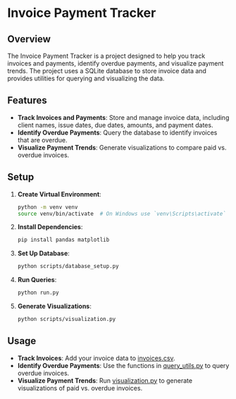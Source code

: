 # Invoice Payment Tracker

## Overview

The Invoice Payment Tracker is a project designed to help you track invoices and payments, identify overdue payments, and visualize payment trends. The project uses a SQLite database to store invoice data and provides utilities for querying and visualizing the data.

## Features

- **Track Invoices and Payments**: Store and manage invoice data, including client names, issue dates, due dates, amounts, and payment dates.
- **Identify Overdue Payments**: Query the database to identify invoices that are overdue.
- **Visualize Payment Trends**: Generate visualizations to compare paid vs. overdue invoices.


## Setup

1. **Create Virtual Environment**:
    ```bash
    python -m venv venv
    source venv/bin/activate  # On Windows use `venv\Scripts\activate`
    ```

2. **Install Dependencies**:
    ```bash
    pip install pandas matplotlib
    ```

3. **Set Up Database**:
    ```bash
    python scripts/database_setup.py
    ```

4. **Run Queries**:
    ```bash
    python run.py
    ```

5. **Generate Visualizations**:
    ```bash
    python scripts/visualization.py
    ```

## Usage

- **Track Invoices**: Add your invoice data to [invoices.csv](http://_vscodecontentref_/4).
- **Identify Overdue Payments**: Use the functions in [query_utils.py](http://_vscodecontentref_/5) to query overdue invoices.
- **Visualize Payment Trends**: Run [visualization.py](http://_vscodecontentref_/6) to generate visualizations of paid vs. overdue invoices.
